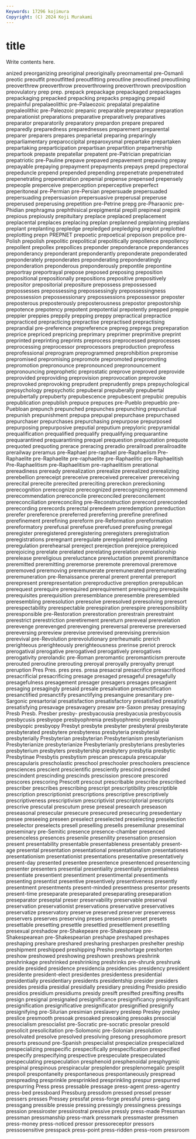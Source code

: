 ```yaml
---
Keywords: 17296 kojimura
Copyright: (C) 2024 Koji Murakami
---
```


# title

Write contents here.



anized preorganizing preoriginal preoriginally
preornamental pre-Osmanli preotic preoutfit preoutfitted preoutfitting preoutline preoutlined preoutlining preoverthrew
preoverthrow preoverthrowing preoverthrown preoviposition preovulatory prep prep. prepack prepackage prepackaged
prepackages prepackaging prepacked prepacking prepacks prepaging prepaid prepainful prepalaeolithic pre-Palaeozoic
prepalatal prepalatine prepaleolithic pre-Paleozoic prepanic preparable preparateur preparation preparationist preparations
preparative preparatively preparatives preparator preparatorily preparatory prepardon prepare prepared preparedly
preparedness preparednesses preparement preparental preparer preparers prepares preparietal preparing preparingly
preparliamentary preparoccipital preparoxysmal prepartake prepartaken prepartaking preparticipation prepartisan prepartition prepartnership
prepartook prepaste prepatellar prepatent pre-Patrician prepatrician prepatriotic pre-Pauline prepave prepaved
prepavement prepaving prepay prepayable prepaying prepayment prepayments prepays prepd prepectoral
prepeduncle prepend prepended prepending prepenetrate prepenetrated prepenetrating prepenetration prepenial prepense
prepensed prepensely prepeople preperceive preperception preperceptive preperfect preperitoneal pre-Permian pre-Persian
prepersuade prepersuaded prepersuading prepersuasion prepersuasive preperusal preperuse preperused preperusing prepetition
pre-Petrine prepg pre-Pharaonic pre-Phidian prephragma prephthisical prepigmental prepill prepineal prepink
prepious prepiously prepituitary preplace preplaced preplacement preplacental preplaces preplacing preplan
preplanned preplanning preplans preplant preplanting prepledge prepledged prepledging preplot preplotted
preplotting prepn PREPNET prepoetic prepoetical prepoison prepolice pre-Polish prepolish prepolitic
prepolitical prepolitically prepollence prepollency prepollent prepollex prepollices preponder preponderance preponderances
preponderancy preponderant preponderantly preponderate preponderated preponderately preponderates preponderating preponderatingly preponderation
preponderous preponderously prepontile prepontine preportray preportrayal prepose preposed preposing preposition
prepositional prepositionally prepositions prepositive prepositively prepositor prepositorial prepositure prepossess prepossessed
prepossesses prepossessing prepossessingly prepossessingness prepossession prepossessionary prepossessions prepossessor preposter preposterous
preposterously preposterousness prepostor prepostorship prepotence prepotency prepotent prepotential prepotently prepped
preppie preppier preppies preppily prepping preppy prepractical prepractice prepracticed prepracticing
prepractise prepractised prepractising preprandial pre-preference prepreference prepreg prepregs prepreparation preprice
prepriced prepricing preprimary preprimer preprimitive preprint preprinted preprinting preprints preprocess
preprocessed preprocesses preprocessing preprocessor preprocessors preproduction preprofess preprofessional preprogram preprogrammed
preprohibition prepromise prepromised prepromising prepromote prepromoted prepromoting prepromotion prepronounce prepronounced
prepronouncement prepronouncing preprophetic preprostatic preprove preproved preprovide preprovided preproviding preprovision
preprovocation preprovoke preprovoked preprovoking preprudent preprudently preps prepsychological prepsychology prepsychotic
prepuberal prepuberally prepubertal prepubertally prepuberty prepubescence prepubescent prepubic prepubis prepublication
prepublish prepuce prepuces pre-Pueblo prepueblo pre-Puebloan prepunch prepunched prepunches prepunching
prepunctual prepunish prepunishment prepupa prepupal prepurchase prepurchased prepurchaser prepurchases prepurchasing
prepurpose prepurposed prepurposing prepurposive preputial preputium prepyloric prepyramidal prequalification prequalified
prequalify prequalifying prequarantine prequarantined prequarantining prequel prequestion prequotation prequote prequoted
prequoting prerace preracing preradio prerailroad prerailroadite prerailway preramus pre-Raphael pre-raphael
pre-Raphaelism Pre-Raphaelite pre-Raphaelite pre-raphaelite pre-Raphaelitic pre-Raphaelitish Pre-Raphaelitism pre-Raphaelitism pre-raphaelitism prerational
prereadiness preready prerealization prerealize prerealized prerealizing prerebellion prereceipt prereceive prereceived
prereceiver prereceiving prerecital prerecite prerecited prereciting prereckon prereckoning prerecognition prerecognize
prerecognized prerecognizing prerecommend prerecommendation prereconcile prereconciled prereconcilement prereconciliation prereconciling pre-Reconstruction
prerecord prerecorded prerecording prerecords prerectal preredeem preredemption prereduction prerefer prereference
prereferred prereferring prerefine prerefined prerefinement prerefining prereform pre-Reformation prereformation prereformatory
prerefusal prerefuse prerefused prerefusing preregal preregister preregistered preregistering preregisters preregistration
preregistrations preregnant preregulate preregulated preregulating preregulation prerehearsal prereject prerejection prerejoice
prerejoiced prerejoicing prerelate prerelated prerelating prerelation prerelationship prerelease prereligious prereluctance
prereluctation preremit preremittance preremitted preremitting preremorse preremote preremoval preremove preremoved
preremoving preremunerate preremunerated preremunerating preremuneration pre-Renaissance prerenal prerent prerental prereport
prerepresent prerepresentation prereproductive prereption prerepublican prerequest prerequire prerequired prerequirement prerequiring
prerequisite prerequisites prerequisition preresemblance preresemble preresembled preresembling preresolution preresolve preresolved
preresolving preresort prerespectability prerespectable prerespiration prerespire preresponsibility preresponsible pre-Restoration prerestoration
prerestrain prerestraint prerestrict prerestriction preretirement prereturn prereveal prerevelation prerevenge prerevenged
prerevenging prereversal prereverse prereversed prereversing prereview prerevise prerevised prerevising prerevision
prerevival pre-Revolution prerevolutionary prerheumatic prerich prerighteous prerighteously prerighteousness prerinse preriot
prerock prerogatival prerogative prerogatived prerogatively prerogatives prerogativity prerolandic pre-Roman preromantic
preromanticism preroute prerouted preroutine prerouting preroyal preroyally preroyalty prerupt preruption
Pres Pres. pres pres. presa presacral presacrifice presacrificed presacrificial presacrificing
presage presaged presageful presagefully presagefulness presagement presager presagers presages presagient
presaging presagingly presaid presale presalvation presanctification presanctified presanctify presanctifying presanguine
presanitary pre-Sargonic presartorial presatisfaction presatisfactory presatisfied presatisfy presatisfying presavage presavagery
presaw pre-Saxon presay presaying Presb Presb. Presber presby- presbyacousia presbyacusia
presbycousis presbycusis presbyope presbyophrenia presbyophrenic presbyopia presbyopic presbyopy Presbyt presbyte
presbyter presbyteral presbyterate presbyterated presbytere presbyteress presbyteria presbyterial presbyterially Presbyterian
presbyterian Presbyterianism presbyterianism Presbyterianize presbyterianize Presbyterianly presbyterians presbyteries presbyterium presbyters
presbytership presbytery presbytia presbytic Presbytinae Presbytis presbytism prescan prescapula prescapular
prescapularis prescholastic preschool preschooler preschoolers prescience presciences prescient prescientific presciently
prescind prescinded prescindent prescinding prescinds prescission prescore prescored prescores prescoring
Prescott prescout prescribable prescribe prescribed prescriber prescribes prescribing prescript prescriptibility
prescriptible prescription prescriptionist prescriptions prescriptive prescriptively prescriptiveness prescriptivism prescriptivist prescriptorial
prescripts prescrive prescutal prescutum prese preseal presearch preseason preseasonal presecular
presecure presecured presecuring presedentary presee preseeing preseen preselect preselected preselecting
preselection preselector preselects presell preselling presells presemilunar preseminal preseminary pre-Semitic
presence presence-chamber presenced presenceless presences presenile presenility presensation presension present
presentability presentable presentableness presentably present-age presental presentation presentational presentationalism presentationes
presentationism presentationist presentations presentative presentatively present-day presented presentee presentence presentenced
presentencing presenter presenters presential presentiality presentially presentialness presentiate presentient presentiment
presentimental presentiments presenting presentist presentive presentively presentiveness presently presentment presentments
present-minded presentness presentor presents present-time preseparate preseparated preseparating preseparation preseparator
preseptal preser preservability preservable preserval preservation preservationist preservations preservative preservatives
preservatize preservatory preserve preserved preserver preserveress preservers preserves preserving preses
presession preset presets presettable presetting presettle presettled presettlement presettling presexual
preshadow pre-Shakepeare pre-Shakespeare pre-Shakespearean pre-Shakespearian preshape preshaped preshapes preshaping preshare
preshared presharing presharpen preshelter preship preshipment preshipped preshipping Presho preshortage
preshorten preshow preshowed preshowing preshown preshows preshrink preshrinkage preshrinked preshrinking
preshrinks pre-shrunk preshrunk preside presided presidence presidencia presidencies presidency president
presidente president-elect presidentes presidentess presidential presidentially presidentiary presidents presidentship presider
presiders presides presidia presidial presidially presidiary presiding Presidio presidio presidios
presidium presidiums presidy presift presifted presifting presifts presign presignal presignaled
presignificance presignificancy presignificant presignification presignificative presignificator presignified presignify presignifying pre-Silurian
presimian preslavery presleep Presley presley preslice presmooth presoak presoaked presoaking
presoaks presocial presocialism presocialist pre-Socratic pre-socratic presolar presold presolicit presolicitation
pre-Solomonic pre-Solonian presolution presolvated presolve presolved presolving presong presophomore presort
presorts presound pre-Spanish prespecialist prespecialize prespecialized prespecializing prespecific prespecifically prespecification
prespecified prespecify prespecifying prespective prespeculate prespeculated prespeculating prespeculation presphenoid presphenoidal
presphygmic prespinal prespinous prespiracular presplendor presplenomegalic presplit prespoil prespontaneity prespontaneous
prespontaneously prespread prespreading presprinkle presprinkled presprinkling prespur prespurred prespurring Press
press pressable pressage press-agent press-agentry press-bed pressboard Pressburg pressdom pressed
pressel presser pressers presses Pressey pressfat press-forge pressful press-gang pressgang
pressible pressie pressing pressingly pressingness pressings pression pressiroster pressirostral pressive
pressly press-made Pressman pressman pressmanship press-mark pressmark pressmaster pressmen press-money
press-noticed pressor pressoreceptor pressors pressosensitive presspack press-point press-ridden press-room pressroom
